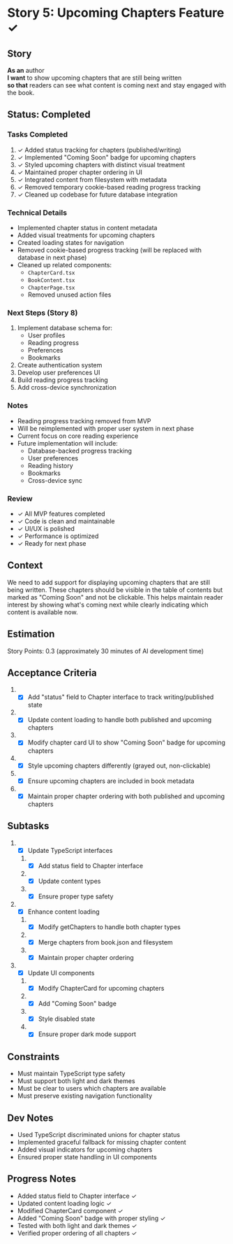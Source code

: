 # Story 5: Upcoming Chapters Feature ✓

## Story
**As an** author  
**I want** to show upcoming chapters that are still being written  
**so that** readers can see what content is coming next and stay engaged with the book.

## Status: Completed

### Tasks Completed
1. ✓ Added status tracking for chapters (published/writing)
2. ✓ Implemented "Coming Soon" badge for upcoming chapters
3. ✓ Styled upcoming chapters with distinct visual treatment
4. ✓ Maintained proper chapter ordering in UI
5. ✓ Integrated content from filesystem with metadata
6. ✓ Removed temporary cookie-based reading progress tracking
7. ✓ Cleaned up codebase for future database integration

### Technical Details
- Implemented chapter status in content metadata
- Added visual treatments for upcoming chapters
- Created loading states for navigation
- Removed cookie-based progress tracking (will be replaced with database in next phase)
- Cleaned up related components:
  - `ChapterCard.tsx`
  - `BookContent.tsx`
  - `ChapterPage.tsx`
  - Removed unused action files

### Next Steps (Story 8)
1. Implement database schema for:
   - User profiles
   - Reading progress
   - Preferences
   - Bookmarks
2. Create authentication system
3. Develop user preferences UI
4. Build reading progress tracking
5. Add cross-device synchronization

### Notes
- Reading progress tracking removed from MVP
- Will be reimplemented with proper user system in next phase
- Current focus on core reading experience
- Future implementation will include:
  - Database-backed progress tracking
  - User preferences
  - Reading history
  - Bookmarks
  - Cross-device sync

### Review
- ✓ All MVP features completed
- ✓ Code is clean and maintainable
- ✓ UI/UX is polished
- ✓ Performance is optimized
- ✓ Ready for next phase

## Context
We need to add support for displaying upcoming chapters that are still being written. These chapters should be visible in the table of contents but marked as "Coming Soon" and not be clickable. This helps maintain reader interest by showing what's coming next while clearly indicating which content is available now.

## Estimation
Story Points: 0.3 (approximately 30 minutes of AI development time)

## Acceptance Criteria
1. - [x] Add "status" field to Chapter interface to track writing/published state
2. - [x] Update content loading to handle both published and upcoming chapters
3. - [x] Modify chapter card UI to show "Coming Soon" badge for upcoming chapters
4. - [x] Style upcoming chapters differently (grayed out, non-clickable)
5. - [x] Ensure upcoming chapters are included in book metadata
6. - [x] Maintain proper chapter ordering with both published and upcoming chapters

## Subtasks
1. - [x] Update TypeScript interfaces
   1. - [x] Add status field to Chapter interface
   2. - [x] Update content types
   3. - [x] Ensure proper type safety

2. - [x] Enhance content loading
   1. - [x] Modify getChapters to handle both chapter types
   2. - [x] Merge chapters from book.json and filesystem
   3. - [x] Maintain proper chapter ordering

3. - [x] Update UI components
   1. - [x] Modify ChapterCard for upcoming chapters
   2. - [x] Add "Coming Soon" badge
   3. - [x] Style disabled state
   4. - [x] Ensure proper dark mode support

## Constraints
- Must maintain TypeScript type safety
- Must support both light and dark themes
- Must be clear to users which chapters are available
- Must preserve existing navigation functionality

## Dev Notes
- Used TypeScript discriminated unions for chapter status
- Implemented graceful fallback for missing chapter content
- Added visual indicators for upcoming chapters
- Ensured proper state handling in UI components

## Progress Notes
- Added status field to Chapter interface ✓
- Updated content loading logic ✓
- Modified ChapterCard component ✓
- Added "Coming Soon" badge with proper styling ✓
- Tested with both light and dark themes ✓
- Verified proper ordering of all chapters ✓ 